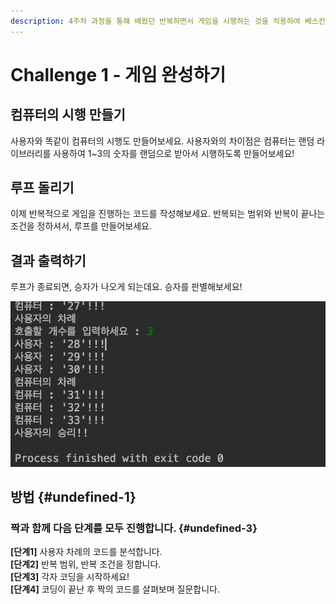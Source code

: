 ```yaml
---
description: 4주차 과정을 통해 배웠던 반복하면서 게임을 시행하는 것을 적용하여 베스킨라빈스 게임을 완성시켜 봅니다.
---
```


# Challenge 1 - 게임 완성하기

## 컴퓨터의 시행 만들기

사용자와 똑같이 컴퓨터의 시행도 만들어보세요. 사용자와의 차이점은 컴퓨터는 랜덤 라이브러리를 사용하여 1~3의 숫자를 랜덤으로 받아서 시행하도록 만들어보세요!

## 루프 돌리기

이제 반복적으로 게임을 진행하는 코드를 작성해보세요. 반복되는 범위와 반복이 끝나는 조건을 정하셔서, 루프를 만들어보세요.

## 결과 출력하기

루프가 종료되면, 승자가 나오게 되는데요. 승자를 판별해보세요!

![&#xC885;&#xB8CC; &#xD6C4; &#xBAA8;&#xC2B5;](../../.gitbook/assets/image%20%28100%29.png)

## 방법 {#undefined-1}

### **짝과 함께 다음 단계를 모두 진행합니다.** {#undefined-3}

**\[단계1\]** 사용자 차례의 코드를 분석합니다.   
**\[단계2\]** 반복 범위, 반복 조건을 정합니다.   
**\[단계3\]** 각자 코딩을 시작하세요!  
**\[단계4\]** 코딩이 끝난 후 짝의 코드를 살펴보며 질문합니다.

